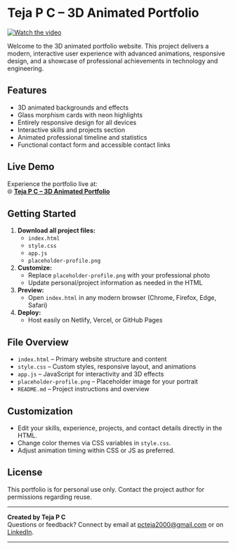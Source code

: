 # Teja P C – 3D Animated Portfolio

[![Watch the video](https://github.com/PCTEJA/tejapc_3d_portfolio/blob/main/portfolio_video.gif)](https://youtu.be/wFGX0Bzs93M)

Welcome to the 3D animated portfolio website. This project delivers a modern, interactive user experience with advanced animations, responsive design, and a showcase of professional achievements in technology and engineering.

## Features

- 3D animated backgrounds and effects
- Glass morphism cards with neon highlights
- Entirely responsive design for all devices
- Interactive skills and projects section
- Animated professional timeline and statistics
- Functional contact form and accessible contact links

## Live Demo

Experience the portfolio live at:  
🌐 **[Teja P C – 3D Animated Portfolio](https://teja3d.netlify.app/)**

## Getting Started

1. **Download all project files:**
    - `index.html`
    - `style.css`
    - `app.js`
    - `placeholder-profile.png`
2. **Customize:**
    - Replace `placeholder-profile.png` with your professional photo
    - Update personal/project information as needed in the HTML
3. **Preview:**
    - Open `index.html` in any modern browser (Chrome, Firefox, Edge, Safari)
4. **Deploy:**
    - Host easily on Netlify, Vercel, or GitHub Pages

## File Overview

- `index.html` – Primary website structure and content
- `style.css` – Custom styles, responsive layout, and animations
- `app.js` – JavaScript for interactivity and 3D effects
- `placeholder-profile.png` – Placeholder image for your portrait
- `README.md` – Project instructions and overview

## Customization

- Edit your skills, experience, projects, and contact details directly in the HTML.
- Change color themes via CSS variables in `style.css`.
- Adjust animation timing within CSS or JS as preferred.

## License

This portfolio is for personal use only. Contact the project author for permissions regarding reuse.

***

**Created by Teja P C**  
Questions or feedback? Connect by email at pcteja2000@gmail.com or on [LinkedIn](https://www.linkedin.com/in/tejapc).

---
